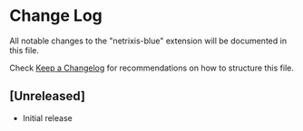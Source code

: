 # Change Log

All notable changes to the "netrixis-blue" extension will be documented in this file.

Check [Keep a Changelog](http://keepachangelog.com/) for recommendations on how to structure this file.

## [Unreleased]

- Initial release
